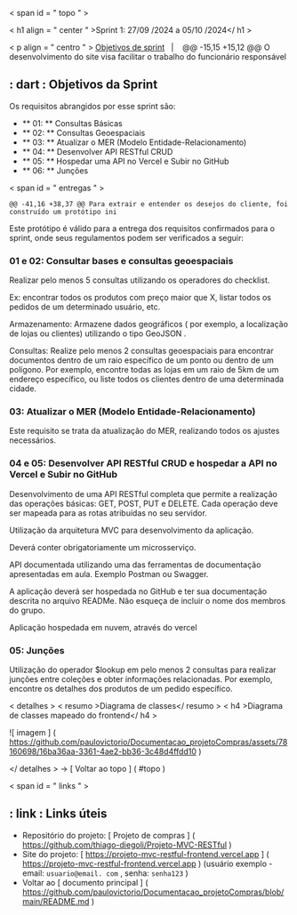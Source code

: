 < span  id = " topo " >

< h1  align = " center " >Sprint 1: 27/09 /2024 a 05/10 /2024</ h1 >

< p  align = " centro " >
    <a href="#objetivos">Objetivos de sprint</a>   |   
	@@ -15,15 +15,12 @@ O desenvolvimento do site visa facilitar o trabalho do funcionário responsável
## : dart : Objetivos da Sprint

Os requisitos abrangidos por esse sprint são:
-  ** 01: ** Consultas Básicas
-  ** 02: ** Consultas Geoespaciais
-  ** 03: ** Atualizar o MER (Modelo Entidade-Relacionamento)
-  ** 04: ** Desenvolver API RESTful CRUD
-  ** 05: ** Hospedar uma API no Vercel e Subir no GitHub
-  ** 06: ** Junções

< span  id = " entregas " >

	@@ -41,16 +38,37 @@ Para extrair e entender os desejos do cliente, foi construído um protótipo ini

Este protótipo é válido para a entrega dos requisitos confirmados para o sprint, onde seus regulamentos podem ser verificados a seguir:

### 01 e 02: Consultar bases e consultas geoespaciais

Realizar pelo menos 5 consultas utilizando os operadores do checklist.

Ex: encontrar todos os produtos com preço maior que X, listar todos os pedidos de um determinado usuário, etc.

Armazenamento: Armazene dados geográficos ( por exemplo, a localização de lojas ou clientes) utilizando o tipo GeoJSON .

Consultas: Realize pelo menos 2 consultas geoespaciais para encontrar documentos dentro de um raio específico de um ponto ou dentro de um polígono. Por exemplo, encontre todas as lojas em um raio de 5km de um endereço específico, ou liste todos os clientes dentro de uma determinada cidade.

### 03: Atualizar o MER (Modelo Entidade-Relacionamento)

Este requisito se trata da atualização do MER, realizando todos os ajustes necessários.

### 04 e 05: Desenvolver API RESTful CRUD e hospedar a API no Vercel e Subir no GitHub

Desenvolvimento de uma API RESTful completa que permite a realização das operações básicas: GET, POST, PUT e DELETE. Cada operação deve ser mapeada para as rotas atribuídas no seu servidor.

Utilização da arquitetura MVC para desenvolvimento da aplicação.

Deverá conter obrigatoriamente um microsserviço.

API documentada utilizando uma das ferramentas de documentação apresentadas em aula. Exemplo Postman ou Swagger.

A aplicação deverá ser hospedada no GitHub e ter sua documentação descrita no arquivo READMe. Não esqueça de incluir o nome dos membros do grupo.

Aplicação hospedada em nuvem, através do vercel

### 05: Junções

Utilização do operador $lookup em pelo menos 2 consultas para realizar junções entre coleções e obter informações relacionadas. Por exemplo, encontre os detalhes dos produtos de um pedido específico.

< detalhes >
   < resumo >Diagrama de classes</ resumo >
   < h4 >Diagrama de classes mapeado do frontend</ h4 >
    
   ![ imagem ] ( https://github.com/paulovictorio/Documentacao_projetoCompras/assets/78160698/16ba36aa-3361-4ae2-bb36-3c48d4ffdd10 )
    
</ detalhes >
→ [ Voltar ao topo ] ( #topo )
    
< span  id = " links " >
## : link : Links úteis
- Repositório do projeto: [ Projeto de compras ] ( https://github.com/thiago-diegoli/Projeto-MVC-RESTful )
- Site do projeto: [ https://projeto-mvc-restful-frontend.vercel.app ] ( https://projeto-mvc-restful-frontend.vercel.app ) (usuário exemplo - email: ` usuario@email. com ` , senha: ` senha123 ` )
- Voltar ao [ documento principal ] ( https://github.com/paulovictorio/Documentacao_projetoCompras/blob/main/README.md )

